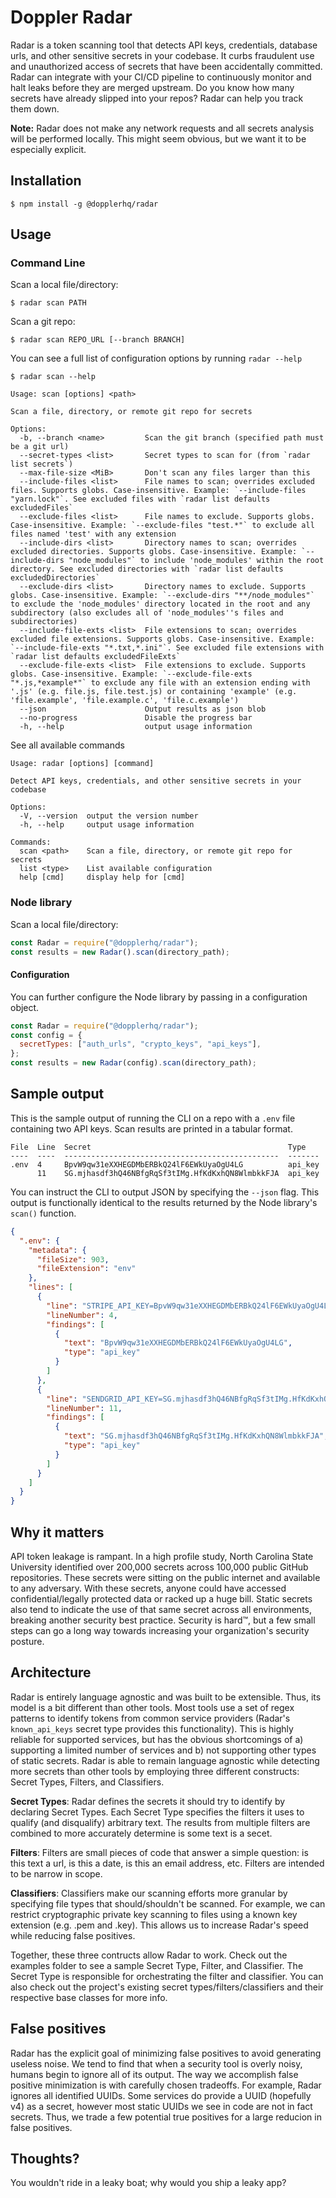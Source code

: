 # Doppler Radar

Radar is a token scanning tool that detects API keys, credentials, database urls, and other sensitive secrets in your codebase. It curbs fraudulent use and unauthorized access of secrets that have been accidentally committed. Radar can integrate with your CI/CD pipeline to continuously monitor and halt leaks before they are merged upstream. Do you know how many secrets have already slipped into your repos? Radar can help you track them down.

**Note:** Radar does not make any network requests and all secrets analysis will be performed locally. This might seem obvious, but we want it to be especially explicit.

## Installation

```
$ npm install -g @dopplerhq/radar
```

## Usage

### Command Line

Scan a local file/directory:
```
$ radar scan PATH
```

Scan a git repo:
```
$ radar scan REPO_URL [--branch BRANCH]
```

You can see a full list of configuration options by running `radar --help`
```
$ radar scan --help

Usage: scan [options] <path>

Scan a file, directory, or remote git repo for secrets

Options:
  -b, --branch <name>         Scan the git branch (specified path must be a git url)
  --secret-types <list>       Secret types to scan for (from `radar list secrets`)
  --max-file-size <MiB>       Don't scan any files larger than this
  --include-files <list>      File names to scan; overrides excluded files. Supports globs. Case-insensitive. Example: `--include-files "yarn.lock"`. See excluded files with `radar list defaults excludedFiles`
  --exclude-files <list>      File names to exclude. Supports globs. Case-insensitive. Example: `--exclude-files "test.*"` to exclude all files named 'test' with any extension
  --include-dirs <list>       Directory names to scan; overrides excluded directories. Supports globs. Case-insensitive. Example: `--include-dirs "node_modules"` to include 'node_modules' within the root directory. See excluded directories with `radar list defaults excludedDirectories`
  --exclude-dirs <list>       Directory names to exclude. Supports globs. Case-insensitive. Example: `--exclude-dirs "**/node_modules"` to exclude the 'node_modules' directory located in the root and any subdirectory (also excludes all of 'node_modules''s files and subdirectories)
  --include-file-exts <list>  File extensions to scan; overrides excluded file extensions. Supports globs. Case-insensitive. Example: `--include-file-exts "*.txt,*.ini"`. See excluded file extensions with `radar list defaults excludedFileExts`
  --exclude-file-exts <list>  File extensions to exclude. Supports globs. Case-insensitive. Example: `--exclude-file-exts "*.js,*example*"` to exclude any file with an extension ending with '.js' (e.g. file.js, file.test.js) or containing 'example' (e.g. 'file.example', 'file.example.c', 'file.c.example')
  --json                      Output results as json blob
  --no-progress               Disable the progress bar
  -h, --help                  output usage information
```

See all available commands
```
Usage: radar [options] [command]

Detect API keys, credentials, and other sensitive secrets in your codebase

Options:
  -V, --version  output the version number
  -h, --help     output usage information

Commands:
  scan <path>    Scan a file, directory, or remote git repo for secrets
  list <type>    List available configuration
  help [cmd]     display help for [cmd]
```

### Node library

Scan a local file/directory:

``` js
const Radar = require("@dopplerhq/radar");
const results = new Radar().scan(directory_path);
```

#### Configuration

You can further configure the Node library by passing in a configuration object.

``` js
const Radar = require("@dopplerhq/radar");
const config = {
  secretTypes: ["auth_urls", "crypto_keys", "api_keys"],
};
const results = new Radar(config).scan(directory_path);
```

## Sample output

This is the sample output of running the CLI on a repo with a `.env` file containing two API keys. Scan results are printed in a tabular format.

```
File  Line  Secret                                            Type
----  ----  ------------------------------------------------  -------
.env  4     BpvW9qw31eXXHEGDMbERBkQ24lF6EWkUyaOgU4LG          api_key
      11    SG.mjhasdf3hQ46NBfgRqSf3tIMg.HfKdKxhQN8WlmbkkFJA  api_key
```

You can instruct the CLI to output JSON by specifying the `--json` flag. This output is functionally identical to the results returned by the Node library's `scan()` function.

```json
{
  ".env": {
    "metadata": {
      "fileSize": 903,
      "fileExtension": "env"
    },
    "lines": [
      {
        "line": "STRIPE_API_KEY=BpvW9qw31eXXHEGDMbERBkQ24lF6EWkUyaOgU4LG",
        "lineNumber": 4,
        "findings": [
          {
            "text": "BpvW9qw31eXXHEGDMbERBkQ24lF6EWkUyaOgU4LG",
            "type": "api_key"
          }
        ]
      },
      {
        "line": "SENDGRID_API_KEY=SG.mjhasdf3hQ46NBfgRqSf3tIMg.HfKdKxhQN8WlmbkkFJA",
        "lineNumber": 11,
        "findings": [
          {
            "text": "SG.mjhasdf3hQ46NBfgRqSf3tIMg.HfKdKxhQN8WlmbkkFJA",
            "type": "api_key"
          }
        ]
      }
    ]
  }
}
```

## Why it matters
API token leakage is rampant. In a high profile study, North Carolina State University identified over 200,000 secrets across 100,000 public GitHub repositories. These secrets were sitting on the public internet and available to any adversary. With these secrets, anyone could have accessed confidential/legally protected data or racked up a huge bill. Static secrets also tend to indicate the use of that same secret across all environments, breaking another security best practice. Security is hard™, but a few small steps can go a long way towards increasing your organization's security posture.

## Architecture

Radar is entirely language agnostic and was built to be extensible. Thus, its model is a bit different than other tools. Most tools use a set of regex patterns to identify tokens from common service providers (Radar's `known_api_keys` secret type provides this functionality). This is highly reliable for supported services, but has the obvious shortcomings of a) supporting a limited number of services and b) not supporting other types of static secrets. Radar is able to remain language agnostic while detecting more secrets than other tools by employing three different constructs: Secret Types, Filters, and Classifiers.

**Secret Types**: Radar defines the secrets it should try to identify by declaring Secret Types. Each Secret Type specifies the filters it uses to qualify (and disqualify) arbitrary text. The results from multiple filters are combined to more accurately determine is some text is a secet.

**Filters**: Filters are small pieces of code that answer a simple question: is this text a url, is this a date, is this an email address, etc. Filters are intended to be narrow in scope.

**Classifiers**: Classifiers make our scanning efforts more granular by specifying file types that should/shouldn't be scanned. For example, we can restrict cryptographic private key scanning to files using a known key extension (e.g. .pem and .key). This allows us to increase Radar's speed while reducing false positives.

Together, these three contructs allow Radar to work. Check out the examples folder to see a sample Secret Type, Filter, and Classifier. The Secret Type is responsible for orchestrating the filter and classifier. You can also check out the project's existing secret types/filters/classifiers and their respective base classes for more info.

## False positives

Radar has the explicit goal of minimizing false positives to avoid generating useless noise. We tend to find that when a security tool is overly noisy, humans begin to ignore all of its output. The way we accomplish false positive minimization is with carefully chosen tradeoffs. For example, Radar ignores all identified UUIDs. Some services do provide a UUID (hopefully v4) as a secret, however most static UUIDs we see in code are not in fact secrets. Thus, we trade a few potential true positives for a large reducion in false positives.

## Thoughts?
You wouldn't ride in a leaky boat; why would you ship a leaky app?
